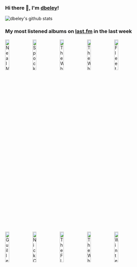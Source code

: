 ### Hi there 👋, I'm [dbeley](https://dbeley.ovh/en)!

![dbeley's github stats](https://github-readme-stats.vercel.app/api?username=dbeley)

### My most listened albums on [last.fm](https://www.last.fm/user/d_beley) in the last week

[<img src='https://lastfm.freetls.fastly.net/i/u/300x300/0bf03783b96c400ba1987daf13e3caad.png' width='16%' height='16%' alt='Neal Morse - Testimony'>](https://www.last.fm/music/neal%2bmorse/testimony)&nbsp;
[<img src='https://lastfm.freetls.fastly.net/i/u/300x300/7338f53b77a242b2b6ecf40f09ed00dd.png' width='16%' height='16%' alt='Spocks Beard - Snow'>](https://www.last.fm/music/spock%2527s%2bbeard/snow)&nbsp;
[<img src='https://lastfm.freetls.fastly.net/i/u/300x300/a6ac6c0f2a034c418b570fed0039ee05.png' width='16%' height='16%' alt='The Who - The Who Sell Out'>](https://www.last.fm/music/the%2bwho/the%2bwho%2bsell%2bout)&nbsp;
[<img src='https://lastfm.freetls.fastly.net/i/u/300x300/bebb8d10584476637dd9bb715d4c0b59.jpg' width='16%' height='16%' alt='The Who - Tommy'>](https://www.last.fm/music/the%2bwho/tommy)&nbsp;
[<img src='https://lastfm.freetls.fastly.net/i/u/300x300/89d9161344804e1c9723c2ce6191a3e6.png' width='16%' height='16%' alt='Fleetwood Mac - Tusk'>](https://www.last.fm/music/fleetwood%2bmac/tusk)&nbsp;
<br>
[<img src='https://lastfm.freetls.fastly.net/i/u/300x300/5c28f1a8eb502e5316fdbcaa1daa7b83.png' width='16%' height='16%' alt='Guillemots - Through The Windowpane'>](https://www.last.fm/music/guillemots/through%2bthe%2bwindowpane)&nbsp;
[<img src='https://lastfm.freetls.fastly.net/i/u/300x300/8413102090134ccd997de61974324e0e.jpg' width='16%' height='16%' alt='Nick Cave & The Bad Seeds - Abattoir Blues / The Lyre of Orpheus'>](https://www.last.fm/music/nick%2bcave%2b%2526%2bthe%2bbad%2bseeds/abattoir%2bblues%2b%252f%2bthe%2blyre%2bof%2borpheus)&nbsp;
[<img src='https://lastfm.freetls.fastly.net/i/u/300x300/f20da0bcad8c4055863b9fff1fefcfc3.jpg' width='16%' height='16%' alt='The Flower Kings - Stardust We Are'>](https://www.last.fm/music/the%2bflower%2bkings/stardust%2bwe%2bare)&nbsp;
[<img src='https://lastfm.freetls.fastly.net/i/u/300x300/e68ee49abf6daf2f36a29cdf9089c9f3.jpg' width='16%' height='16%' alt='The Who - Quadrophenia'>](https://www.last.fm/music/the%2bwho/quadrophenia)&nbsp;
[<img src='https://lastfm.freetls.fastly.net/i/u/300x300/e241cde264da4a7890699e3e82589daa.jpg' width='16%' height='16%' alt='Wintersleep - Untitled'>](https://www.last.fm/music/wintersleep/untitled)&nbsp;
<br>
